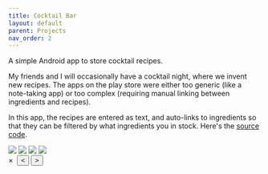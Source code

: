 ```yaml
---
title: Cocktail Bar
layout: default
parent: Projects
nav_order: 2
---
```


<link rel="stylesheet" href="../css/images.css">

A simple Android app to store cocktail recipes.

My friends and I will occasionally have a cocktail night, where we invent new recipes. The apps on the play store were either too generic (like a note-taking app) or too complex (requiring manual linking between ingredients and recipes).

In this app, the recipes are entered as text, and auto-links to ingredients so that they can be filtered by what ingredients you in stock. Here's the [source code].

<div class="gallery" onclick="openLightbox(event)" >
    <!-- <div style="overflow: auto; white-space: nowrap;"> -->
    <img src="../assets/images/cocktail_bar00.png"/>
    <img src="../assets/images/cocktail_bar01.png"/>
    <img src="../assets/images/cocktail_bar02.png"/>
    <img src="../assets/images/cocktail_bar03.png"/>
    <div id="lightbox">
        <span id="close-btn" onclick="closeLightbox()">&times;</span>
        <img id="lightbox-img" src="">
        <button id="prev-btn" onclick="changeImage(-1)">&lt;</button>
        <button id="next-btn" onclick="changeImage(1)">&gt;</button>
    </div>
</div>

<script>
    let currentIndex = 0;
    const images = document.querySelectorAll('.gallery img');
    const totalImages = images.length;

    function openLightbox(event) {
        if (event.target.tagName !== 'IMG') {
            return;
        }
        const clickedIndex = Array.from(images).indexOf(event.target);
        currentIndex = clickedIndex;
        updateLightboxImage();
        document.getElementById('lightbox').style.display = 'flex';
    }

    function closeLightbox() {
        document.getElementById('lightbox').style.display = 'none';
    }

     function changeImage(direction) {
        currentIndex += direction;
        if (currentIndex >= totalImages) {
            currentIndex = 0;
        } else if (currentIndex < 0) {
            currentIndex = totalImages - 1;
        }
        updateLightboxImage();
    }

    function updateLightboxImage() {
        const lightboxImg = document.getElementById('lightbox-img');
        lightboxImg.src = images[currentIndex].src;
    }

    // // Add initial thumbnails
    // updateLightboxImage();


    // // To add keyboard navigation (left/right arrow keys)
    // document.addEventListener('keydown', function (e) {
    //     if (document.getElementById('lightbox').style.display === 'flex') {
    //         if (e.key === 'ArrowLeft') {
    //             changeImage(-1);
    //         } else if (e.key === 'ArrowRight') {
    //             changeImage(1);
    //         }
    //     }
    // });
</script>

[source code]: https://github.com/Nick-Sullivan/cocktail-bar
